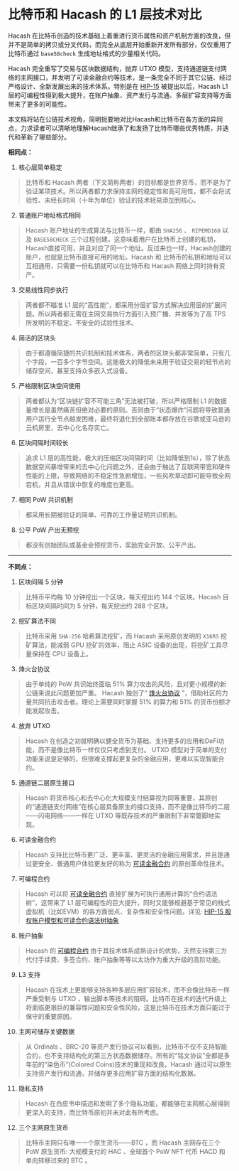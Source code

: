 比特币和 Hacash 的 L1 层技术对比
===

Hacash 在比特币创造的技术基础上着重进行货币属性和资产机制方面的改良，但并不是简单的拷贝或分叉代码，而完全从底层开始重新开发所有部分，仅仅重用了比特币通过 `base58check` 生成地址格式的少量相关代码。

Hacash 完全重写了交易与区块数据结构，抛弃 UTXO 模型，支持通道链支付网络的主网接口，并发明了可读金融合约等技术，是一条完全不同于其它公链、经过严格设计、全新发展出来的技术体系。特别是在  [HIP-15](https://github.com/hacash/doc-chinese/blob/master/HIP/protocol/account_and_syntax_tree_abstraction.md) 被提出以后，Hacash L1 层的可编程性得到极大提升，在账户抽象、资产发行与流通、多层扩容支持等方面带来了更多的可能性。

本文档将站在公链技术视角，简明扼要地对比Hacash和比特币在各方面的异同点，力求读者可以清晰地理解Hacash继承了和发扬了比特币哪些优秀特质，并迭代和革新了哪些部分。

**相同点：**


1. 核心层简单稳定

> 比特币和 Hacash 两者（下文简称两者）的目标都是世界货币，而不是为了验证某项技术。所以两者都力求保持主网的稳定性和高可用性，都不会将试验性、未经长时间（十年为单位）验证的技术轻易添加到核心。

2. 普通账户地址格式相同

> Hacash 账户地址的生成算法与比特币一样，都由 `SHA256` 、 `RIPEMD160` 以及 `BASE58CHECK` 三个过程创建。这意味着用户在比特币上创建的私钥，Hacash直接可用，并且对应了同一个地址。反过来也一样，Hacash创建的账户，也就是比特币直接可用的地址。Hacash 和 比特币的私钥和地址可以互相通用，只需要一份私钥就可以在比特币和 Hacash 网络上同时持有资产。

3. 交易线性同步执行

> 两者都不瞄准 L1 层的“高性能”，都采用分层扩容方式解决应用层的扩展问题。所以两者都无需在主网交易执行方面引入预广播、并发等为了高 TPS 所发明的不稳定、不安全的试验性技术。

4. 简洁的区块头

> 由于都遵循简捷的共识机制和技术体系，两者的区块头都非常简单，只有几个字段，一百多个字节空间。这能极大的降低未来用于验证交易的轻节点的储存空间，甚至支持众多嵌入式设备。

5. 严格限制区块空间使用

> 两者都认为“区块链扩容不可能三角”无法被打破，所以严格限制 L1 的数据量增长是虽然痛苦但绝对必要的原则。否则由于“状态爆炸”问题将导致普通用户运行全节点越发困难，最终将退化到全部账本都存放在谷歌或亚马逊的云机房里，去中心化名存实亡。

6. 区块间隔时间较长

> 追求 L1 层的高性能，极大的压缩区块间隔时间（比如降低到1s），除了状态数据空间暴增带来的去中心化问题之外，还会由于触达了互联网带宽和硬件性能的上限，导致网络的不稳定性急剧增加，一些风吹草动即可能导致全网宕机，并且从错误中恢复的难度也更高。 

7. 相同 PoW 共识机制

> 都采用长期被验证的简单、可靠的工作量证明共识机制。

8. 公平 PoW 产出无预挖

> 都没有创始团队或基金会预挖货币，奖励完全开放、公平产出。

---

**不同点：**

1. 区块间隔 5 分钟

> 比特币平均每 10 分钟挖出一个区块，每天挖出约 144 个区块。Hacash 目标区块间隔时间为 5 分钟，每天挖出约 288 个区块。

2. 挖矿算法不同

> 比特币采用 `SHA-256` 哈希算法挖矿，而 Hacash 采用原创发明的 `X16RS` 挖矿算法，能减弱 GPU 挖矿的效率，阻止 ASIC 设备的出现，将挖矿工具尽量保持在 CPU 设备上。

3. 烽火台协议

> 由于单纯的 PoW 共识始终面临 51% 算力攻击的风险，且对更小规模的新公链来说此问题更加严重。 Hacash 独创了“ [烽火台协议](https://github.com/hacash/doc-chinese/blob/master/HIP/protocol/PoW_of_avoid_51_percent_attack.md) ”，借助社区的力量共同抗击攻击者。理论上需要同时掌握 51% 的算力和 51% 的货币份额才能发起攻击。

4. 放弃 UTXO

> Hacash 在创造之初就明确以健全货币为基础、支持更多的应用和DeFi功能，而不是像比特币一样仅仅只考虑到支付。 UTXO 模型对于简单的支付功能来说是足够的，但很难支撑起更复杂的金融应用，更难以实现智能合约。

5. 通道链二层原生接口

> Hacash 将货币核心和去中心化大规模支付结算视为同等重要，其原创的“通道链支付网络”在核心层具备原生的接口支持，而不是像比特币的二层——闪电网络——一样在 UTXO 等既存技术的严重限制下非常蹩脚地实现。

6. 可读金融合约

> Hacash 支持比比特币更广泛、更丰富、更灵活的金融应用需求，并且是通过更安全、普通用户体验更友好的称为 [可读金融合约](https://github.com/hacash/doc-chinese/blob/master/tech/readability_contract_introduction.md) 的原创革命性技术。

7. 可编程合约

> Hacash 可以将 [可读金融合约](https://github.com/hacash/doc-chinese/blob/master/tech/readability_contract_introduction.md) 直接扩展为可执行通用计算的“合约语法树”，这带来了 L1 层可编程性的巨大提升，同时又能够规避基于常见的栈式虚拟机（比如EVM）的各方面弱点、复杂性和安全性问题。详见: [HIP-15 股权账户模型和可读合约语法树抽象](https://github.com/hacash/doc-chinese/blob/master/HIP/protocol/account_and_syntax_tree_abstraction.md)

8. 账户抽象

> Hacash 的 [可编程合约](https://github.com/hacash/doc-chinese/blob/master/HIP/protocol/account_and_syntax_tree_abstraction.md) 由于其技术体系成熟设计的优势，天然支持第三方代付手续费、多签合约、账户抽象等等以太坊作为重大升级的高阶功能。

9. L3 支持

> Hacash 在技术上更能够支持各种多层应用扩容技术，而不会像比特币一样严重受制与 UTXO 、输出脚本等技术的阻碍。比特币在技术的迭代升级上将面临更艰巨的兼容性问题和安全性风险，这是比特币在技术方面只能过于保守的重要原因。 

10. 主网可储存关键数据

> 从 Ordinals 、BRC-20 等资产发行协议可以看到，比特币不仅不支持智能合约，也不支持结构化的第三方状态数据储存。所有的“铭文协议”全都是多年前的“染色币”(Colored Coins)技术的重现和改良。Hacash 通过可以原生支持资产发行和流通，并储存更多应用扩容方面的结构化数据。

11. 隐私支持

> Hacash 在白皮书中描述和发明了多个隐私功能，都能够在主网核心层得到更深入的支持，而比特币原初并未对此有所考虑。

12. 三个主网原生货币

> 比特币主网只有唯一一个原生货币——BTC ，而 Hacash 主网存在三个 PoW 原生货币: 大规模支付的 HAC 、全球首个 PoW NFT 代币 HACD 和 单向转移过来的 BTC 。













